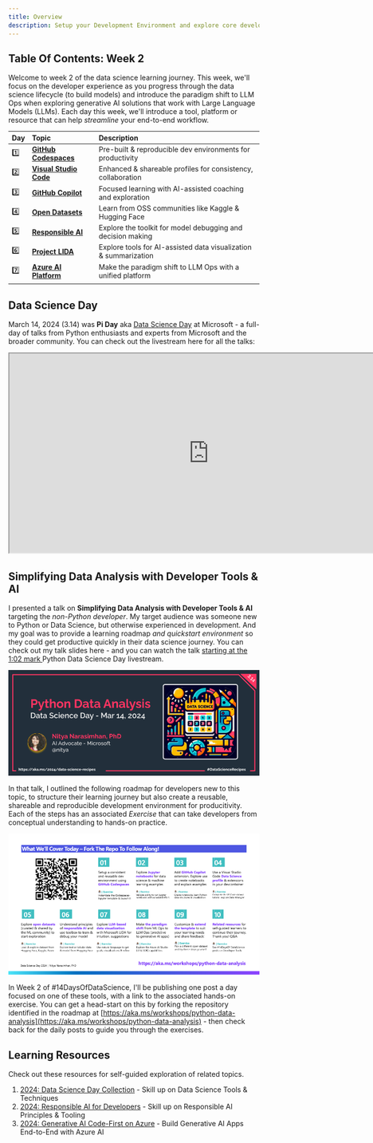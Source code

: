 ```yaml
---
title: Overview
description: Setup your Development Environment and explore core developer tools to streamline your end-to-end MLOps workflow
---
```


## Table Of Contents: Week 2

Welcome to week 2 of the data science learning journey. This week, we'll focus on the developer experience as you progress through the data science lifecycle (to build models) and introduce the paradigm shift to LLM Ops when exploring generative AI solutions that work with Large Language Models (LLMs). Each day this week, we'll introduce a tool, platform or resource that can help _streamline_ your end-to-end workflow.

| Day | Topic | Description |
|:---|:---|:---|
| 1️⃣ | [**GitHub Codespaces**](./1-codespaces.md) | Pre-built & reproducible dev environments for productivity |
| 2️⃣ | [**Visual Studio Code**](./2-vscode.md) | Enhanced & shareable profiles for consistency, collaboration |
| 3️⃣ | [**GitHub Copilot**](./3-github-copilot.md) | Focused learning with AI-assisted coaching and exploration |
| 4️⃣ | [**Open Datasets**](./4-open-datasets.md) | Learn from OSS communities like Kaggle & Hugging Face |
| 5️⃣ | [**Responsible AI**](./5-responsible-ai.md) | Explore the toolkit for model debugging and decision making |
| 6️⃣ | [**Project LIDA**](./6-project-lida.md) | Explore tools for AI-assisted data visualization & summarization |
| 7️⃣ | [**Azure AI Platform**](./7-azure-ai.md) | Make the paradigm shift to LLM Ops with a unified platform |
| | | |

## Data Science Day 

March 14, 2024 (3.14) was **Pi Day** aka [Data Science Day](https://devblogs.microsoft.com/python/python-data-science-day/) at Microsoft - a full-day of talks from Python enthusiasts and experts from Microsoft and the broader community. You can check out the livestream here for all the talks:

<iframe width="800" height="400" src="https://www.youtube.com/embed/scvDXfCMHYU" title="Python Data Science Day" frameborder="1"  allowfullscreen></iframe>

## Simplifying Data Analysis with Developer Tools & AI

I presented a talk on **Simplifying Data Analysis with Developer Tools & AI** targeting the _non-Python developer_. My target audience was someone new to Python or Data Science, but otherwise experienced in development. And my goal was to provide a learning roadmap _and quickstart environment_ so they could get productive quickly in their data science journey. You can check out my talk slides here - and you can watch the talk [starting at the 1:02 mark ](https://youtu.be/scvDXfCMHYU?t=3770) Python Data Science Day livestream.

![Week 2 image](./img/DatatScienceDay-DevTools-0.png)

In that talk, I outlined the following roadmap for developers new to this topic, to structure their learning journey but also create a reusable, shareable and reproducible development environment for producitivity. Each of the steps has an associated _Exercise_ that can take developers from conceptual understanding to hands-on practice.

![Dev Tools Roadmap](./img/DataScienceDay-Roadmap.png)

In Week 2 of #14DaysOfDataScience, I'll be publishing one post a day focused on one of these tools, with a link to the associated hands-on exercise. You can get a head-start on this by forking the repository identified in the roadmap at [https://aka.ms/workshops/python-data-analysis](https://aka.ms/workshops/python-data-analysis) - then check back for the daily posts to guide you through the exercises.

## Learning Resources

Check out these resources for self-guided exploration of related topics.
1. [2024: Data Science Day Collection](https://bit.ly/2024-datasci-collection) - Skill up on Data Science Tools & Techniques
1. [2024: Responsible AI for Developers](https://aka.ms/rai-hub/collection) - Skill up on Responsible AI Principles & Tooling
1. [2024: Generative AI Code-First on Azure](https://aka.ms/ai-studio/collection) - Build Generative AI Apps End-to-End with Azure AI
